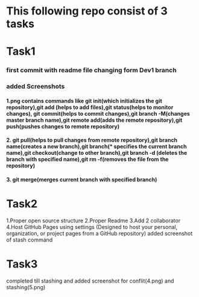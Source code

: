 # This following repo consist of 3 tasks

# Task1
### first commit with readme file changing form Dev1 branch

### added Screenshots 
#### 1.png contains commands like git init(which initializes the git repository),git add (helps to add files),git status(helps to monitor changes), git commit(helps to commit changes),git branch -M(changes master branch name),git remote add(adds the remote repository),git push(pushes changes to remote repository)

#### 2. git pull(helps to pull changes from remote repository),git branch name(creates a new branch),git branch(* specifies the current branch name),git checkout(change to other branch),git branch -d (deletes the branch with specified name),git rm -f(removes the file from the repository)

#### 3. git merge(merges current branch with specified branch)

# Task2
1.Proper open source structure
2.Proper Readme
3.Add 2 collaborator
4.Host GitHub Pages using settings (Designed to host your personal, organization, or project pages from a GitHub repository)
added screenshot of stash command
# Task3
completed till stashing and added screenshot for conflit(4.png) and stashing(5.png)
